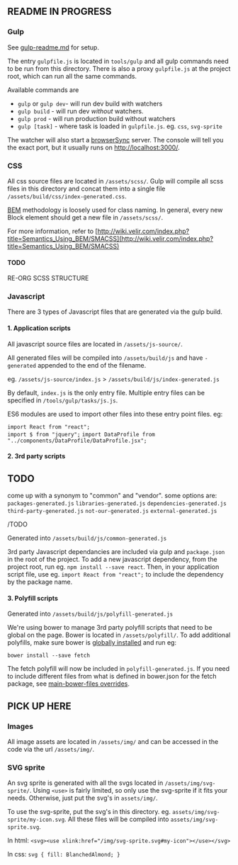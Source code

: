 ## README IN PROGRESS

### Gulp
See [gulp-readme.md](./gulp-advanced/tools/gulp/gulp-readme.md) for setup.

The entry `gulpfile.js` is located in `tools/gulp` and all gulp commands need to be run from this directory. There is also a proxy `gulpfile.js` at the project root, which can run all the same commands.

Available commands are
 * `gulp` or `gulp dev`- will run dev build with watchers
 * `gulp build` - will run dev _without_ watchers.
 * `gulp prod` - will run production build without watchers
 * `gulp [task]` - where task is loaded in `gulpfile.js`.  eg. `css`, `svg-sprite`

The watcher will also start a [browserSync](https://browsersync.io/) server.  The console will tell you the exact port, but it usually runs on [http://localhost:3000/](http://localhost:3000/).  

### CSS
All css source files are located in `/assets/scss/`.  Gulp will compile all scss files in this directory and concat them into a single file `/assets/build/css/index-generated.css`.

[BEM](https://css-tricks.com/bem-101/) methodology is loosely used for class naming. In general, every new Block element should get a new file in `/assets/scss/`.

For more information, refer to [http://wiki.velir.com/index.php?title=Semantics_Using_BEM/SMACSS](http://wiki.velir.com/index.php?title=Semantics_Using_BEM/SMACSS)


#### TODO
RE-ORG SCSS STRUCTURE

### Javascript
There are 3 types of Javascript files that are generated via the gulp build.

#### 1. Application scripts
All javascript source files are located in `/assets/js-source/`.

All generated files will be compiled into `/assets/build/js` and have `-generated` appended to the end of the filename.

eg. `/assets/js-source/index.js` > `/assets/build/js/index-generated.js`

By default, `index.js` is the only entry file. Multiple entry files can be specified in `/tools/gulp/tasks/js.js`.

ES6 modules are used to import other files into these entry point files. eg:

`import React from "react";`  
`import $ from "jquery";`
`import DataProfile from "../components/DataProfile/DataProfile.jsx";`



#### 2. 3rd party scripts
## TODO
come up with a synonym to "common" and "vendor".
some options are:
`packages-generated.js`
`libraries-generated.js`
`dependencies-generated.js`
`third-party-generated.js`
`not-our-generated.js`
`external-generated.js`

/TODO

Generated into `/assets/build/js/common-generated.js`

3rd party Javascript dependancies are included via gulp and `package.json` in the root of the project.  To add a new javascript dependency, from the project root, run eg. `npm install --save react`.  Then, in your application script file, use eg. `import React from "react";` to include the dependency by the package name.

#### 3. Polyfill scripts
Generated into `/assets/build/js/polyfill-generated.js`

We're using bower to manage 3rd party polyfill scripts that need to be global on the page. Bower is located in `/assets/polyfill/`.  To add additional polyfills, make sure bower is [globally installed](http://bower.io/#install-bower) and run eg:

`bower install --save fetch`

The fetch polyfill will now be included in `polyfill-generated.js`.  If you need to include different files from what is defined in bower.json for the fetch package, see [main-bower-files overrides](https://www.npmjs.com/package/main-bower-files#overrides-options).


## PICK UP HERE
### Images
All image assets are located in `/assets/img/` and can be accessed in the code via the url `/assets/img/`.

### SVG sprite
An svg sprite is generated with all the svgs located in `/assets/img/svg-sprite/`. Using `<use>` is fairly limited, so only use the svg-sprite if it fits your needs. Otherwise, just put the svg's in `assets/img/`.

To use the svg-sprite, put the svg's in this directory.  eg. `assets/img/svg-sprite/my-icon.svg`. All these files will be compiled into `assets/img/svg-sprite.svg`.

In html: `<svg><use xlink:href="/img/svg-sprite.svg#my-icon"></use></svg>`

In css: `svg { fill: BlanchedAlmond; }`
